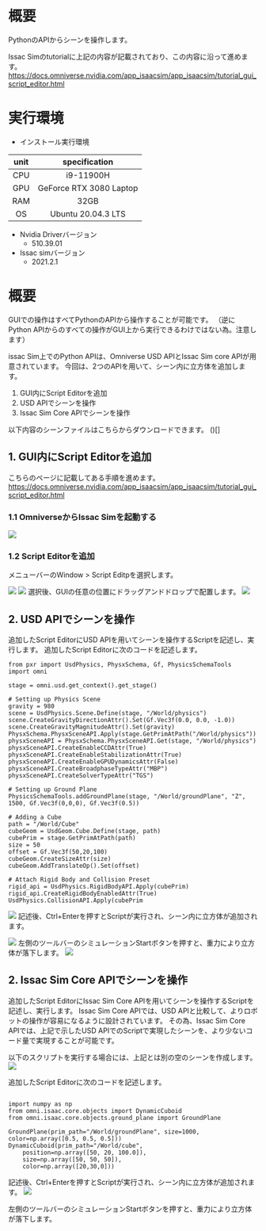 # 概要
PythonのAPIからシーンを操作します。

Issac Simのtutorialに上記の内容が記載されており、この内容に沿って進めます。
https://docs.omniverse.nvidia.com/app_isaacsim/app_isaacsim/tutorial_gui_script_editor.html

# 実行環境

- インストール実行環境

| unit       |       specification | 
|:-----------------:|:------------------:|
| CPU         | i9-11900H |  
| GPU         | GeForce RTX 3080 Laptop|  
| RAM         | 32GB | 
| OS         | Ubuntu 20.04.3 LTS  |

- Nvidia Driverバージョン
   - 510.39.01
- Issac simバージョン
   - 2021.2.1



# 概要

GUIでの操作はすべてPythonのAPIから操作することが可能です。
（逆にPython APIからのすべての操作がGUI上から実行できるわけではない為。注意します）

issac Sim上でのPython APIは、Omniverse USD APIとIssac Sim core APIが用意されています。
今回は、2つのAPIを用いて、シーン内に立方体を追加します。

1. GUI内にScript Editorを追加
2. USD APIでシーンを操作
3. Issac Sim Core APIでシーンを操作

以下内容のシーンファイルはこちらからダウンロードできます。
()[]

## 1. GUI内にScript Editorを追加
こちらのページに記載してある手順を進めます。
https://docs.omniverse.nvidia.com/app_isaacsim/app_isaacsim/tutorial_gui_script_editor.html

### 1.1 OmniverseからIssac Simを起動する
![](https://storage.googleapis.com/zenn-user-upload/a1927915e055-20220213.png)

### 1.2 Script Editorを追加
メニューバーのWindow > Script Editpを選択します。

![](https://storage.googleapis.com/zenn-user-upload/b117cde55aeb-20220226.png)
![](https://storage.googleapis.com/zenn-user-upload/a4c8f69922b6-20220226.png)
選択後、GUIの任意の位置にドラッグアンドドロップで配置します。
![](https://storage.googleapis.com/zenn-user-upload/9b3aae3ff2cb-20220226.png)

## 2. USD APIでシーンを操作
追加したScript EditorにUSD APIを用いてシーンを操作するScriptを記述し、実行します。
追加したScript Editorに次のコードを記述します。

~~~ usd_api.py:Python3
from pxr import UsdPhysics, PhysxSchema, Gf, PhysicsSchemaTools
import omni

stage = omni.usd.get_context().get_stage()

# Setting up Physics Scene
gravity = 980
scene = UsdPhysics.Scene.Define(stage, "/World/physics")
scene.CreateGravityDirectionAttr().Set(Gf.Vec3f(0.0, 0.0, -1.0))
scene.CreateGravityMagnitudeAttr().Set(gravity)
PhysxSchema.PhysxSceneAPI.Apply(stage.GetPrimAtPath("/World/physics"))
physxSceneAPI = PhysxSchema.PhysxSceneAPI.Get(stage, "/World/physics")
physxSceneAPI.CreateEnableCCDAttr(True)
physxSceneAPI.CreateEnableStabilizationAttr(True)
physxSceneAPI.CreateEnableGPUDynamicsAttr(False)
physxSceneAPI.CreateBroadphaseTypeAttr("MBP")
physxSceneAPI.CreateSolverTypeAttr("TGS")

# Setting up Ground Plane
PhysicsSchemaTools.addGroundPlane(stage, "/World/groundPlane", "Z", 1500, Gf.Vec3f(0,0,0), Gf.Vec3f(0.5))

# Adding a Cube
path = "/World/Cube"
cubeGeom = UsdGeom.Cube.Define(stage, path)
cubePrim = stage.GetPrimAtPath(path)
size = 50
offset = Gf.Vec3f(50,20,100)
cubeGeom.CreateSizeAttr(size)
cubeGeom.AddTranslateOp().Set(offset)

# Attach Rigid Body and Collision Preset
rigid_api = UsdPhysics.RigidBodyAPI.Apply(cubePrim)
rigid_api.CreateRigidBodyEnabledAttr(True)
UsdPhysics.CollisionAPI.Apply(cubePrim
~~~
![](https://storage.googleapis.com/zenn-user-upload/c551a814a5aa-20220226.png)
記述後、Ctrl+Enterを押すとScriptが実行され、シーン内に立方体が追加されます。

![](https://storage.googleapis.com/zenn-user-upload/0e78addf0eae-20220226.png)
左側のツールバーのシミュレーションStartボタンを押すと、重力により立方体が落下します。
![](https://storage.googleapis.com/zenn-user-upload/2f92d63285e7-20220226.png)

## 2. Issac Sim Core APIでシーンを操作
追加したScript EditorにIssac Sim Core APIを用いてシーンを操作するScriptを記述し、実行します。
Issac Sim Core APIでは、USD APIと比較して、よりロボットの操作が容易になるように設計されています。
その為、Issac Sim Core APIでは、上記で示したUSD APIでのScriptで実現したシーンを、より少ないコード量で実現することが可能です。

以下のスクリプトを実行する場合には、上記とは別の空のシーンを作成します。
![](https://storage.googleapis.com/zenn-user-upload/507e538f2ca3-20220226.png)

追加したScript Editorに次のコードを記述します。

~~~ issac_sim_core_api.py:Python3

import numpy as np
from omni.isaac.core.objects import DynamicCuboid
from omni.isaac.core.objects.ground_plane import GroundPlane

GroundPlane(prim_path="/World/groundPlane", size=1000, color=np.array([0.5, 0.5, 0.5]))
DynamicCuboid(prim_path="/World/cube",
    position=np.array([50, 20, 100.0]),
    size=np.array([50, 50, 50]),
    color=np.array([20,30,0]))
~~~

記述後、Ctrl+Enterを押すとScriptが実行され、シーン内に立方体が追加されます。
![](https://storage.googleapis.com/zenn-user-upload/c4d1fa15a538-20220226.png)

左側のツールバーのシミュレーションStartボタンを押すと、重力により立方体が落下します。